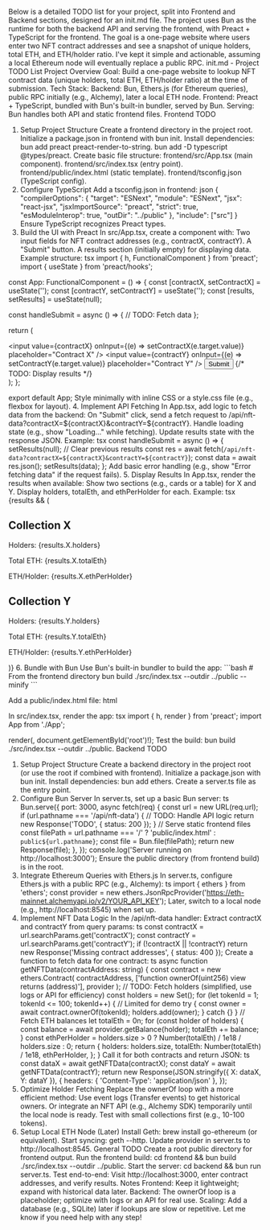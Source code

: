 Below is a detailed TODO list for your project, split into Frontend and Backend sections, designed for an init.md file. The project uses Bun as the runtime for both the backend API and serving the frontend, with Preact + TypeScript for the frontend. The goal is a one-page website where users enter two NFT contract addresses and see a snapshot of unique holders, total ETH, and ETH/holder ratio. I've kept it simple and actionable, assuming a local Ethereum node will eventually replace a public RPC.
init.md - Project TODO List
Project Overview
Goal: Build a one-page website to lookup NFT contract data (unique holders, total ETH, ETH/holder ratio) at the time of submission.
Tech Stack:
Backend: Bun, Ethers.js (for Ethereum queries), public RPC initially (e.g., Alchemy), later a local ETH node.
Frontend: Preact + TypeScript, bundled with Bun's built-in bundler, served by Bun.
Serving: Bun handles both API and static frontend files.
Frontend TODO
1. Setup Project Structure
Create a frontend directory in the project root.
Initialize a package.json in frontend with bun init.
Install dependencies:
bun add preact preact-render-to-string.
bun add -D typescript @types/preact.
Create basic file structure:
frontend/src/App.tsx (main component).
frontend/src/index.tsx (entry point).
frontend/public/index.html (static template).
frontend/tsconfig.json (TypeScript config).
2. Configure TypeScript
Add a tsconfig.json in frontend:
json
{
  "compilerOptions": {
    "target": "ESNext",
    "module": "ESNext",
    "jsx": "react-jsx",
    "jsxImportSource": "preact",
    "strict": true,
    "esModuleInterop": true,
    "outDir": "../public"
  },
  "include": ["src"]
}
Ensure TypeScript recognizes Preact types.
3. Build the UI with Preact
In src/App.tsx, create a component with:
Two input fields for NFT contract addresses (e.g., contractX, contractY).
A "Submit" button.
A results section (initially empty) for displaying data.
Example structure:
tsx
import { h, FunctionalComponent } from 'preact';
import { useState } from 'preact/hooks';

const App: FunctionalComponent = () => {
  const [contractX, setContractX] = useState('');
  const [contractY, setContractY] = useState('');
  const [results, setResults] = useState(null);

  const handleSubmit = async () => {
    // TODO: Fetch data
  };

  return (
    <div>
      <input value={contractX} onInput={(e) => setContractX(e.target.value)} placeholder="Contract X" />
      <input value={contractY} onInput={(e) => setContractY(e.target.value)} placeholder="Contract Y" />
      <button onClick={handleSubmit}>Submit</button>
      {/* TODO: Display results */}
    </div>
  );
};

export default App;
Style minimally with inline CSS or a style.css file (e.g., flexbox for layout).
4. Implement API Fetching
In App.tsx, add logic to fetch data from the backend:
On "Submit" click, send a fetch request to /api/nft-data?contractX=${contractX}&contractY=${contractY}.
Handle loading state (e.g., show "Loading..." while fetching).
Update results state with the response JSON.
Example:
tsx
const handleSubmit = async () => {
  setResults(null); // Clear previous results
  const res = await fetch(`/api/nft-data?contractX=${contractX}&contractY=${contractY}`);
  const data = await res.json();
  setResults(data);
};
Add basic error handling (e.g., show "Error fetching data" if the request fails).
5. Display Results
In App.tsx, render the results when available:
Show two sections (e.g., cards or a table) for X and Y.
Display holders, totalEth, and ethPerHolder for each.
Example:
tsx
{results && (
  <div>
    <div>
      <h2>Collection X</h2>
      <p>Holders: {results.X.holders}</p>
      <p>Total ETH: {results.X.totalEth}</p>
      <p>ETH/Holder: {results.X.ethPerHolder}</p>
    </div>
    <div>
      <h2>Collection Y</h2>
      <p>Holders: {results.Y.holders}</p>
      <p>Total ETH: {results.Y.totalEth}</p>
      <p>ETH/Holder: {results.Y.ethPerHolder}</p>
    </div>
  </div>
)}
6. Bundle with Bun
Use Bun's built-in bundler to build the app:
```bash
# From the frontend directory
bun build ./src/index.tsx --outdir ../public --minify
```

Add a public/index.html file:
html
<!DOCTYPE html>
<html>
  <head>
    <title>NFT Lookup</title>
  </head>
  <body>
    <div id="root"></div>
    <script src="/index.js"></script>
  </body>
</html>
In src/index.tsx, render the app:
tsx
import { h, render } from 'preact';
import App from './App';

render(<App />, document.getElementById('root')!);
Test the build: bun build ./src/index.tsx --outdir ../public.
Backend TODO
1. Setup Project Structure
Create a backend directory in the project root (or use the root if combined with frontend).
Initialize a package.json with bun init.
Install dependencies:
bun add ethers.
Create a server.ts file as the entry point.
2. Configure Bun Server
In server.ts, set up a basic Bun server:
ts
Bun.serve({
  port: 3000,
  async fetch(req) {
    const url = new URL(req.url);
    if (url.pathname === '/api/nft-data') {
      // TODO: Handle API logic
      return new Response('TODO', { status: 200 });
    }
    // Serve static frontend files
    const filePath = url.pathname === '/' ? 'public/index.html' : `public${url.pathname}`;
    const file = Bun.file(filePath);
    return new Response(file);
  },
});
console.log('Server running on http://localhost:3000');
Ensure the public directory (from frontend build) is in the root.
3. Integrate Ethereum Queries with Ethers.js
In server.ts, configure Ethers.js with a public RPC (e.g., Alchemy):
ts
import { ethers } from 'ethers';
const provider = new ethers.JsonRpcProvider('https://eth-mainnet.alchemyapi.io/v2/YOUR_API_KEY');
Later, switch to a local node (e.g., http://localhost:8545) when set up.
4. Implement NFT Data Logic
In the /api/nft-data handler:
Extract contractX and contractY from query params:
ts
const contractX = url.searchParams.get('contractX');
const contractY = url.searchParams.get('contractY');
if (!contractX || !contractY) return new Response('Missing contract addresses', { status: 400 });
Create a function to fetch data for one contract:
ts
async function getNFTData(contractAddress: string) {
  const contract = new ethers.Contract(
    contractAddress,
    ['function ownerOf(uint256) view returns (address)'],
    provider
  );
  // TODO: Fetch holders (simplified, use logs or API for efficiency)
  const holders = new Set<string>();
  for (let tokenId = 1; tokenId <= 100; tokenId++) { // Limited for demo
    try {
      const owner = await contract.ownerOf(tokenId);
      holders.add(owner);
    } catch {}
  }
  // Fetch ETH balances
  let totalEth = 0n;
  for (const holder of holders) {
    const balance = await provider.getBalance(holder);
    totalEth += balance;
  }
  const ethPerHolder = holders.size > 0 ? Number(totalEth) / 1e18 / holders.size : 0;
  return {
    holders: holders.size,
    totalEth: Number(totalEth) / 1e18,
    ethPerHolder,
  };
}
Call it for both contracts and return JSON:
ts
const dataX = await getNFTData(contractX);
const dataY = await getNFTData(contractY);
return new Response(JSON.stringify({ X: dataX, Y: dataY }), {
  headers: { 'Content-Type': 'application/json' },
});
5. Optimize Holder Fetching
Replace the ownerOf loop with a more efficient method:
Use event logs (Transfer events) to get historical owners.
Or integrate an NFT API (e.g., Alchemy SDK) temporarily until the local node is ready.
Test with small collections first (e.g., 10-100 tokens).
6. Setup Local ETH Node (Later)
Install Geth: brew install go-ethereum (or equivalent).
Start syncing: geth --http.
Update provider in server.ts to http://localhost:8545.
General TODO
Create a root public directory for frontend output.
Run the frontend build: cd frontend && bun build ./src/index.tsx --outdir ../public.
Start the server: cd backend && bun run server.ts.
Test end-to-end: Visit http://localhost:3000, enter contract addresses, and verify results.
Notes
Frontend: Keep it lightweight; expand with historical data later.
Backend: The ownerOf loop is a placeholder; optimize with logs or an API for real use.
Scaling: Add a database (e.g., SQLite) later if lookups are slow or repetitive.
Let me know if you need help with any step!